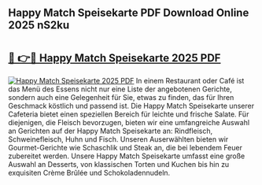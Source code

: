 ## Happy Match Speisekarte PDF Download Online 2025 nS2ku

# <h2><a href="http://gc928kx.nevu.top/?p=Happy+Match+Speisekarte">🔗 👉🔴 Happy Match Speisekarte 2025 PDF</a></h2>

[![Happy Match Speisekarte 2025 PDF](https://i.imgur.com/dBaPXMq.png)](http://gc928kx.nevu.top/?p=Happy+Match+Speisekarte)
In einem Restaurant oder Café ist das Menü des Essens nicht nur eine Liste der angebotenen Gerichte, sondern auch eine Gelegenheit für Sie, etwas zu finden, das für Ihren Geschmack köstlich und passend ist. Die Happy Match Speisekarte unserer Cafeteria bietet einen speziellen Bereich für leichte und frische Salate. Für diejenigen, die Fleisch bevorzugen, bieten wir eine umfangreiche Auswahl an Gerichten auf der Happy Match Speisekarte an: Rindfleisch, Schweinefleisch, Huhn und Fisch. Unseren Auserwählten bieten wir Gourmet-Gerichte wie Schaschlik und Steak an, die bei lebendem Feuer zubereitet werden. Unsere Happy Match Speisekarte umfasst eine große Auswahl an Desserts, von klassischen Torten und Kuchen bis hin zu exquisiten Crème Brûlée und Schokoladennudeln.
